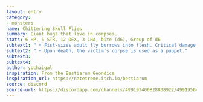 ```yaml
---
layout: entry
category:
- monsters
name: Chittering Skull Flies
summary: Giant bugs that live in corpses.
stats: 6 HP, 6 STR, 12 DEX, 3 CHA, bite (d6), Group of d6
subtext1: " • Fist-sizes adult fly burrows into flesh. Critical damage: lose d6 STR. Builds silk tendons inside of corpses. Can speak through tymbal clicks."
subtext2: " • Upon death, the victim's corpse is used as a puppet."
subtext3:
subtext4:
author: yochaigal
inspiration: From the Bestiarum Geondica
inspiration_url: https://natetreme.itch.io/bestiarum
source: discord
source-url: https://discordapp.com/channels/499193406828838922/499195645131882506/693518743086825562
---
```

